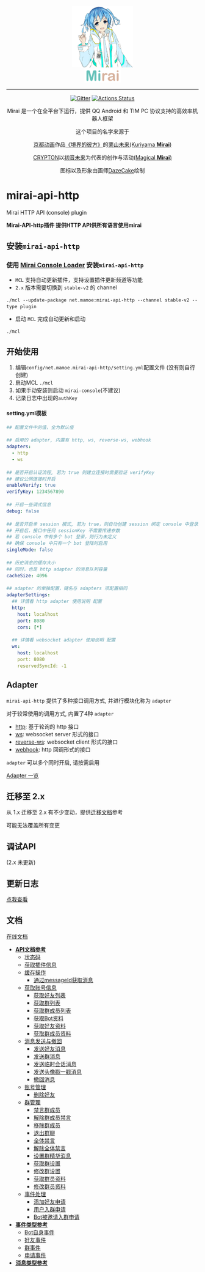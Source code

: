 <div align="center">
   <img width="160" src="https://github.com/mamoe/mirai/blob/dev/docs/mirai.png" alt="logo"></br>

   <img width="95" src="https://github.com/mamoe/mirai/blob/dev/docs/mirai.svg" alt="title">

----

[![Gitter](https://badges.gitter.im/mamoe/mirai.svg)](https://gitter.im/mamoe/mirai?utm_source=badge&utm_medium=badge&utm_campaign=pr-badge)
[![Actions Status](https://github.com/mamoe/mirai-api-http/workflows/Gradle%20CI/badge.svg)](https://github.com/mamoe/mirai-api-http/actions)

Mirai 是一个在全平台下运行，提供 QQ Android 和 TIM PC 协议支持的高效率机器人框架

这个项目的名字来源于
     <p><a href = "http://www.kyotoanimation.co.jp/">京都动画</a>作品<a href = "https://zh.moegirl.org/zh-hans/%E5%A2%83%E7%95%8C%E7%9A%84%E5%BD%BC%E6%96%B9">《境界的彼方》</a>的<a href = "https://zh.moegirl.org/zh-hans/%E6%A0%97%E5%B1%B1%E6%9C%AA%E6%9D%A5">栗山未来(Kuriyama <b>Mirai</b>)</a></p>
     <p><a href = "https://www.crypton.co.jp/">CRYPTON</a>以<a href = "https://www.crypton.co.jp/miku_eng">初音未来</a>为代表的创作与活动<a href = "https://magicalmirai.com/2019/index_en.html">(Magical <b>Mirai</b>)</a></p>
图标以及形象由画师<a href = "https://github.com/dazecake">DazeCake</a>绘制
</div>

# mirai-api-http
Mirai HTTP API (console) plugin

<b>Mirai-API-http插件 提供HTTP API供所有语言使用mirai</b>

## 安装`mirai-api-http`

### 使用 [Mirai Console Loader](https://github.com/iTXTech/mirai-console-loader) 安装`mirai-api-http`

* `MCL` 支持自动更新插件，支持设置插件更新频道等功能
* `2.x` 版本需要切换到 `stable-v2` 的 channel

`./mcl --update-package net.mamoe:mirai-api-http --channel stable-v2 --type plugin`

* 启动 `MCL` 完成自动更新和启动

`./mcl`

## 开始使用

1. 编辑`config/net.mamoe.mirai-api-http/setting.yml`配置文件 (没有则自行创建)
2. 启动MCL `./mcl` 
3. 如果手动安装则启动 `mirai-console`(不建议)
4. 记录日志中出现的`authKey`

#### setting.yml模板

```yaml
## 配置文件中的值，全为默认值

## 启用的 adapter, 内置有 http, ws, reverse-ws, webhook
adapters:
  - http
  - ws

## 是否开启认证流程, 若为 true 则建立连接时需要验证 verifyKey
## 建议公网连接时开启
enableVerify: true
verifyKey: 1234567890

## 开启一些调式信息
debug: false

## 是否开启单 session 模式, 若为 true，则自动创建 session 绑定 console 中登录的 bot
## 开启后，接口中任何 sessionKey 不需要传递参数
## 若 console 中有多个 bot 登录，则行为未定义
## 确保 console 中只有一个 bot 登陆时启用
singleMode: false

## 历史消息的缓存大小
## 同时，也是 http adapter 的消息队列容量
cacheSize: 4096

## adapter 的单独配置，键名与 adapters 项配置相同
adapterSettings:
  ## 详情看 http adapter 使用说明 配置
  http:
    host: localhost
    port: 8080
    cors: [*]
  
  ## 详情看 websocket adapter 使用说明 配置
  ws:
    host: localhost
    port: 8080
    reservedSyncId: -1
```

## Adapter

`mirai-api-http` 提供了多种接口调用方式, 并进行模块化称为 `adapter`

对于较常使用的调用方式, 内置了4种 `adapter`

+ [http](docs/adapter/HttpAdapter.md): 基于轮询的 http 接口
+ [ws](docs/adapter/WebsocketAdapter.md): websocket server 形式的接口
+ [reverse-ws](docs/adapter/ReverseWebsocketAdapter.md): websocket client 形式的接口
+ [webhook](docs/adapter/WebhookAdapter.md): http 回调形式的接口

`adapter` 可以多个同时开启, 请按需启用

[Adapter 一览](docs/adapter/Adapter.md)


## 迁移至 2.x

从 1.x 迁移至 2.x 有不少变动，提供[迁移文档](docs/misc/Migration2.md)参考

可能无法覆盖所有变更

## 调试API
(2.x 未更新)

## 更新日志
[点我查看](CHANGELOG.md)

## 文档

[在线文档](https://docs.mirai.mamoe.net/mirai-api-http/)

+ **[API文档参考](docs/api/API.md)**
  + [状态码](docs/api/API.md#状态码)
  + [获取插件信息](docs/api/API.md#获取插件信息)
  + [缓存操作](docs/api/API.md#缓存操作)
    + [通过messageId获取消息](docs/api/API.md#通过messageId获取消息)
  + [获取账号信息](docs/api/API.md#获取账号信息)
    + [获取好友列表](docs/api/API.md#获取好友列表)
    + [获取群列表](docs/api/API.md#获取群列表)
    + [获取群成员列表](docs/api/API.md#获取群成员列表)
    + [获取Bot资料](docs/api/API.md#获取Bot资料)
    + [获取好友资料](docs/api/API.md#获取好友资料)
    + [获取群成员资料](docs/api/API.md#获取群成员资料)
  + [消息发送与撤回](docs/api/API.md#消息发送与撤回)
    + [发送好友消息](docs/api/API.md#发送好友消息)
    + [发送群消息](docs/api/API.md#发送群消息)
    + [发送临时会话消息](docs/api/API.md#发送临时会话消息)
    + [发送头像戳一戳消息](docs/api/API.md#发送头像戳一戳消息)
    + [撤回消息](docs/api/API.md#撤回消息)
  + [账号管理](docs/api/API.md#账号管理)
    + [删除好友](docs/api/API.md#删除好友)
  + [群管理](docs/api/API.md#群管理)
    + [禁言群成员](docs/api/API.md#禁言群成员)
    + [解除群成员禁言](docs/api/API.md#解除群成员禁言)
    + [移除群成员](docs/api/API.md#移除群成员)
    + [退出群聊](docs/api/API.md#退出群聊)
    + [全体禁言](docs/api/API.md#全体禁言)
    + [解除全体禁言](docs/api/API.md#解除全体禁言)
    + [设置群精华消息](docs/api/API.md#设置群精华消息)
    + [获取群设置](docs/api/API.md#获取群设置)
    + [修改群设置](docs/api/API.md#修改群设置)
    + [获取群员资料](docs/api/API.md#获取群员设置)
    + [修改群员资料](docs/api/API.md#修改群员设置)
  + [事件处理](docs/api/API.md#事件处理)
    + [添加好友申请](docs/api/API.md#添加好友申请)
    + [用户入群申请](docs/api/API.md#用户入群申请（Bot需要有管理员权限）)
    + [Bot被邀请入群申请](docs/api/API.md#Bot被邀请入群申请)
+ **[事件类型参考](docs/api/EventType.md)**
  + [Bot自身事件](docs/api/EventType.md#bot自身事件)
  + [好友事件](docs/api/EventType.md#好友事件)
  + [群事件](docs/api/EventType.md#群事件)
  + [申请事件](docs/api/EventType.md#申请事件)
+ **[消息类型参考](docs/api/MessageType.md)**

